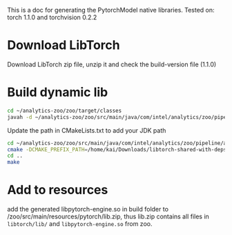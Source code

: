 This is a doc for generating the PytorchModel native libraries. Tested on: torch 1.1.0
 and torchvision 0.2.2

# Download LibTorch
Download LibTorch zip file, unzip it and check the build-version file (1.1.0)

# Build dynamic lib
```bash
cd ~/analytics-zoo/zoo/target/classes
javah -d ~/analytics-zoo/zoo/src/main/java/com/intel/analytics/zoo/pipeline/api/net/native  com.intel.analytics.zoo.pipeline.api.net.PytorchModel
```

Update the path in CMakeLists.txt to add your JDK path
```bash
cd ~/analytics-zoo/zoo/src/main/java/com/intel/analytics/zoo/pipeline/api/net/native/build
cmake -DCMAKE_PREFIX_PATH=/home/kai/Downloads/libtorch-shared-with-deps-1.1.0/libtorch ..
cd ..
make
```

# Add to resources
add the generated libpytorch-engine.so in build folder to /zoo/src/main/resources/pytorch/lib.zip, thus
lib.zip contains all files in `libtorch/lib/` and `libpytorch-engine.so` from zoo.

